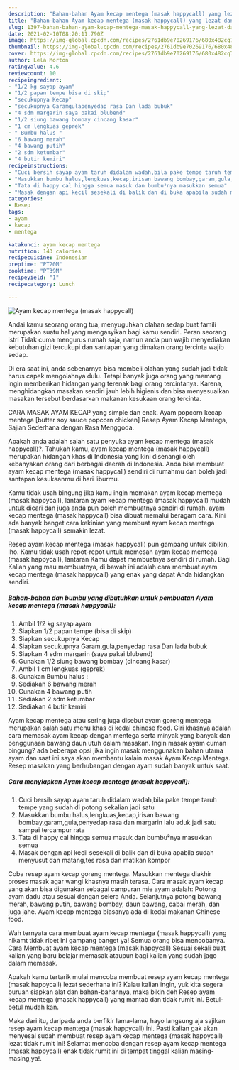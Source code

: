 ```yaml
---
description: "Bahan-bahan Ayam kecap mentega (masak happycall) yang lezat dan Mudah Dibuat"
title: "Bahan-bahan Ayam kecap mentega (masak happycall) yang lezat dan Mudah Dibuat"
slug: 1397-bahan-bahan-ayam-kecap-mentega-masak-happycall-yang-lezat-dan-mudah-dibuat
date: 2021-02-10T08:20:11.790Z
image: https://img-global.cpcdn.com/recipes/2761db9e70269176/680x482cq70/ayam-kecap-mentega-masak-happycall-foto-resep-utama.jpg
thumbnail: https://img-global.cpcdn.com/recipes/2761db9e70269176/680x482cq70/ayam-kecap-mentega-masak-happycall-foto-resep-utama.jpg
cover: https://img-global.cpcdn.com/recipes/2761db9e70269176/680x482cq70/ayam-kecap-mentega-masak-happycall-foto-resep-utama.jpg
author: Lela Morton
ratingvalue: 4.6
reviewcount: 10
recipeingredient:
- "1/2 kg sayap ayam"
- "1/2 papan tempe bisa di skip"
- "secukupnya Kecap"
- "secukupnya Garamgulapenyedap rasa Dan lada bubuk"
- "4 sdm margarin saya pakai blubend"
- "1/2 siung bawang bombay cincang kasar"
- "1 cm lengkuas geprek"
- " Bumbu halus "
- "6 bawang merah"
- "4 bawang putih"
- "2 sdm ketumbar"
- "4 butir kemiri"
recipeinstructions:
- "Cuci bersih sayap ayam taruh didalam wadah,bila pake tempe taruh tempe yang sudah di potong sekalian jadi satu"
- "Masukkan bumbu halus,lengkuas,kecap,irisan bawang bombay,garam,gula,penyedap rasa dan margarin lalu aduk jadi satu sampai tercampur rata"
- "Tata di happy cal hingga semua masuk dan bumbu²nya masukkan semua"
- "Masak dengan api kecil sesekali di balik dan di buka apabila sudah menyusut dan matang,tes rasa dan matikan kompor"
categories:
- Resep
tags:
- ayam
- kecap
- mentega

katakunci: ayam kecap mentega 
nutrition: 143 calories
recipecuisine: Indonesian
preptime: "PT20M"
cooktime: "PT39M"
recipeyield: "1"
recipecategory: Lunch

---
```



![Ayam kecap mentega (masak happycall)](https://img-global.cpcdn.com/recipes/2761db9e70269176/680x482cq70/ayam-kecap-mentega-masak-happycall-foto-resep-utama.jpg)

Andai kamu seorang orang tua, menyuguhkan olahan sedap buat famili merupakan suatu hal yang mengasyikan bagi kamu sendiri. Peran seorang istri Tidak cuma mengurus rumah saja, namun anda pun wajib menyediakan kebutuhan gizi tercukupi dan santapan yang dimakan orang tercinta wajib sedap.

Di era  saat ini, anda sebenarnya bisa membeli olahan yang sudah jadi tidak harus capek mengolahnya dulu. Tetapi banyak juga orang yang memang ingin memberikan hidangan yang terenak bagi orang tercintanya. Karena, menghidangkan masakan sendiri jauh lebih higienis dan bisa menyesuaikan masakan tersebut berdasarkan makanan kesukaan orang tercinta. 

CARA MASAK AYAM KECAP yang simple dan enak. Ayam popcorn kecap mentega [butter soy sauce popcorn chicken] Resep Ayam Kecap Mentega, Sajian Sederhana dengan Rasa Menggoda.

Apakah anda adalah salah satu penyuka ayam kecap mentega (masak happycall)?. Tahukah kamu, ayam kecap mentega (masak happycall) merupakan hidangan khas di Indonesia yang kini disenangi oleh kebanyakan orang dari berbagai daerah di Indonesia. Anda bisa membuat ayam kecap mentega (masak happycall) sendiri di rumahmu dan boleh jadi santapan kesukaanmu di hari liburmu.

Kamu tidak usah bingung jika kamu ingin memakan ayam kecap mentega (masak happycall), lantaran ayam kecap mentega (masak happycall) mudah untuk dicari dan juga anda pun boleh membuatnya sendiri di rumah. ayam kecap mentega (masak happycall) bisa dibuat memalui beragam cara. Kini ada banyak banget cara kekinian yang membuat ayam kecap mentega (masak happycall) semakin lezat.

Resep ayam kecap mentega (masak happycall) pun gampang untuk dibikin, lho. Kamu tidak usah repot-repot untuk memesan ayam kecap mentega (masak happycall), lantaran Kamu dapat membuatnya sendiri di rumah. Bagi Kalian yang mau membuatnya, di bawah ini adalah cara membuat ayam kecap mentega (masak happycall) yang enak yang dapat Anda hidangkan sendiri.

<!--inarticleads1-->

##### Bahan-bahan dan bumbu yang dibutuhkan untuk pembuatan Ayam kecap mentega (masak happycall):

1. Ambil 1/2 kg sayap ayam
1. Siapkan 1/2 papan tempe (bisa di skip)
1. Siapkan secukupnya Kecap
1. Siapkan secukupnya Garam,gula,penyedap rasa Dan lada bubuk
1. Siapkan 4 sdm margarin (saya pakai blubend)
1. Gunakan 1/2 siung bawang bombay (cincang kasar)
1. Ambil 1 cm lengkuas (geprek)
1. Gunakan  Bumbu halus :
1. Sediakan 6 bawang merah
1. Gunakan 4 bawang putih
1. Sediakan 2 sdm ketumbar
1. Sediakan 4 butir kemiri


Ayam kecap mentega atau sering juga disebut ayam goreng mentega merupakan salah satu menu khas di kedai chinese food. Ciri khasnya adalah cara memasak ayam kecap dengan mentega serta minyak yang banyak dan penggunaan bawang daun utuh dalam masakan. Ingin masak ayam cuman bingung? ada beberapa opsi jika ingin masak menggunakan bahan utama ayam dan saat ini saya akan membantu kalain masak Ayam Kecap Mentega. Resep masakan yang berhubangan dengan ayam sudah banyak untuk saat. 

<!--inarticleads2-->

##### Cara menyiapkan Ayam kecap mentega (masak happycall):

1. Cuci bersih sayap ayam taruh didalam wadah,bila pake tempe taruh tempe yang sudah di potong sekalian jadi satu
1. Masukkan bumbu halus,lengkuas,kecap,irisan bawang bombay,garam,gula,penyedap rasa dan margarin lalu aduk jadi satu sampai tercampur rata
1. Tata di happy cal hingga semua masuk dan bumbu²nya masukkan semua
1. Masak dengan api kecil sesekali di balik dan di buka apabila sudah menyusut dan matang,tes rasa dan matikan kompor


Coba resep ayam kecap goreng mentega. Masukkan mentega diakhir proses masak agar wangi khasnya masih terasa. Cara masak ayam kecap yang akan bisa digunakan sebagai campuran mie ayam adalah: Potong ayam dadu atau sesuai dengan selera Anda. Selanjutnya potong bawang merah, bawang putih, bawang bombay, daun bawang, cabai merah, dan juga jahe. Ayam kecap mentega biasanya ada di kedai makanan Chinese food. 

Wah ternyata cara membuat ayam kecap mentega (masak happycall) yang nikamt tidak ribet ini gampang banget ya! Semua orang bisa mencobanya. Cara Membuat ayam kecap mentega (masak happycall) Sesuai sekali buat kalian yang baru belajar memasak ataupun bagi kalian yang sudah jago dalam memasak.

Apakah kamu tertarik mulai mencoba membuat resep ayam kecap mentega (masak happycall) lezat sederhana ini? Kalau kalian ingin, yuk kita segera buruan siapkan alat dan bahan-bahannya, maka bikin deh Resep ayam kecap mentega (masak happycall) yang mantab dan tidak rumit ini. Betul-betul mudah kan. 

Maka dari itu, daripada anda berfikir lama-lama, hayo langsung aja sajikan resep ayam kecap mentega (masak happycall) ini. Pasti kalian gak akan menyesal sudah membuat resep ayam kecap mentega (masak happycall) lezat tidak rumit ini! Selamat mencoba dengan resep ayam kecap mentega (masak happycall) enak tidak rumit ini di tempat tinggal kalian masing-masing,ya!.

